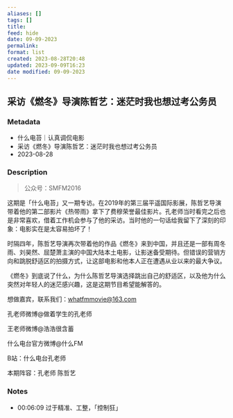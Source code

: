 ```yaml
---
aliases: []
tags: []
title: 
feed: hide
date: 09-09-2023
permalink: 
format: list
created: 2023-08-28T20:48
updated: 2023-09-09T16:23
date modified: 09-09-2023
---
```

## 采访《燃冬》导演陈哲艺：迷茫时我也想过考公务员 
### Metadata 
- 什么电苔｜认真调侃电影 
- 采访《燃冬》导演陈哲艺：迷茫时我也想过考公务员 
- 2023-08-28 
### Description 
>公众号：SMFM2016

这期是「什么电苔」又一期专访。在2019年的第三届平遥国际影展，陈哲艺导演带着他的第二部影片《热带雨》拿下了费穆荣誉最佳影片。孔老师当时看完之后也是非常喜欢，借着工作机会参与了他的采访。当时他的一句话给我留下了深刻的印象：电影实在是太容易拍坏了！

时隔四年，陈哲艺导演再次带着他的作品《燃冬》来到中国，并且还是一部有周冬雨、刘昊然、屈楚萧主演的中国大陆本土电影，让影迷备受期待。但错误的营销方向和跳脱舒适区的拍摄方式，让这部电影和他本人正在遭遇从业以来的最大争议。

《燃冬》到底说了什么，为什么陈哲艺导演选择跳出自己的舒适区，以及他为什么突然对年轻人的迷茫感兴趣，这是这期节目希望能解答的。

想做嘉宾，联系我们：whatfmmovie@163.com

孔老师微博@做着学生的孔老师

王老师微博@浩浩很含蓄

什么电台官方微博@什么FM

B站：什么电台孔老师

本期阵容：孔老师 陈哲艺
### Notes
- 00:06:09 过于精准、工整，「控制狂」